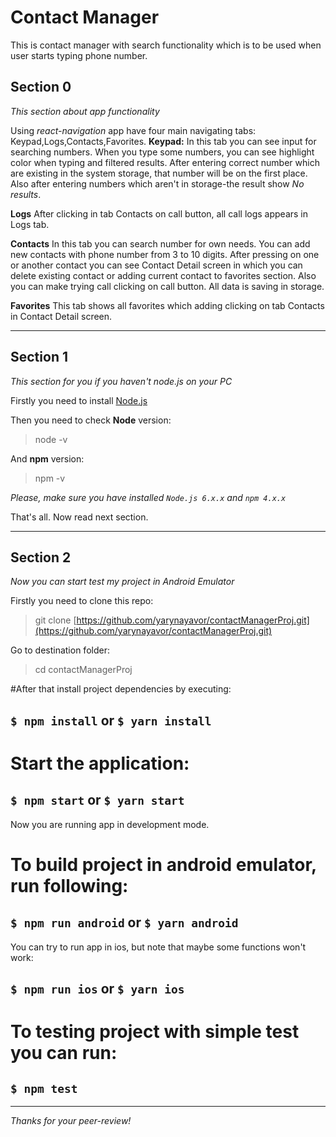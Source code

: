 # Contact Manager
This is contact manager with search functionality which is to be used when user starts typing phone number.

## Section 0
*This section about app functionality*

Using *react-navigation* app have four main navigating tabs: Keypad,Logs,Contacts,Favorites.
**Keypad:** In this tab you can see input for searching numbers. When you type some numbers, you can see highlight color when
typing and filtered results. After entering correct number which are existing in the system storage, that number will be on the first place.
 Also after entering numbers which aren't in storage-the result show *No results*.

**Logs**
After clicking in tab Contacts on call button, all call logs appears in Logs tab.

**Contacts**
In this tab you can search number for own needs. You can add new contacts with phone number from 3 to 10 digits. After pressing on
one or another contact you can see Contact Detail screen in which you can delete existing contact or adding current contact to
favorites section. Also you can make trying call clicking on call button. All data is saving in storage.

**Favorites**
This tab shows all favorites which adding clicking on tab Contacts in Contact Detail screen.

***

## Section 1
*This section for you if you haven't node.js on your PC*

Firstly you need to install [Node.js](https://nodejs.org/en/)

Then you need to check **Node** version:
>node -v

And **npm** version:
>npm -v

*Please, make sure you have installed `Node.js 6.x.x` and `npm 4.x.x`*

That's all. Now read next section.

***

## Section 2
*Now you can start test my project in Android Emulator*

Firstly you need to clone this repo:
>git clone [https://github.com/yarynayavor/contactManagerProj.git](https://github.com/yarynayavor/contactManagerProj.git)

Go to destination folder:
>cd contactManagerProj

#After that install project dependencies by executing:

## `$ npm install` or `$ yarn install`

# Start the application:

## `$ npm start` or `$ yarn start`

Now you are running app in development mode.

# To build project in android emulator, run following:

## `$ npm run android` or `$ yarn android`

You can try to run app in ios, but note that maybe some functions won't work:

## `$ npm run ios` or `$ yarn ios`

# To testing project with simple test you can run:

## `$ npm test`

***

*Thanks for your peer-review!*

